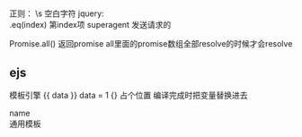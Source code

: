 ##
正则： \s 空白字符
jquery:  
.eq(index) 第index项
superagent 发送请求的

Promise.all()  返回promise all里面的promise数组全部resolve的时候才会resolve

## ejs
模板引擎
{{ data }} data = 1
{}
占个位置 编译完成时把变量替换进去
<div> name </div>通用模板